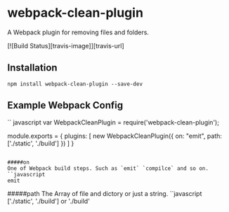 # webpack-clean-plugin
A Webpack plugin for removing files and folders.

[![Build Status][travis-image]][travis-url]

## Installation
``
npm install webpack-clean-plugin --save-dev
``

## Example Webpack Config

`` javascript
var WebpackCleanPlugin = require('webpack-clean-plugin');

module.exports = {
    plugins: [
        new WebpackCleanPlugin({
            on: "emit",
            path: ['./static', './build']
        })
    ]
}
```

#####on
One of Webpack build steps. Such as `emit` `compilce` and so on.
``javascript
emit
```

#####path
The Array of file and dictory or just a string.
``javascript
['./static', './build'] or './build'
```

